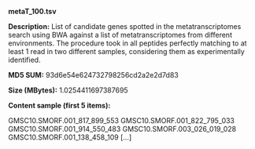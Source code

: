 **metaT_100.tsv**

**Description:**	List of candidate genes spotted in the metatranscriptomes search using BWA 
                        against a list of metatranscriptomes from different environments. The procedure
                        took in all peptides perfectly matching to at least 1 read in two different 
                        samples, considering them as experimentally identified.

**MD5 SUM:**	93d6e54e624732798256cd2a2e2d7d83

**Size (MBytes):**	1.0254411697387695

**Content sample (first 5 items):**

GMSC10.SMORF.001_817_899_553
GMSC10.SMORF.001_822_795_033
GMSC10.SMORF.001_914_550_483
GMSC10.SMORF.003_026_019_028
GMSC10.SMORF.001_138_458_109
[...]
